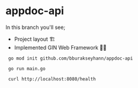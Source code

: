 # appdoc-api

In this branch you'll see;

* Project layout :building_construction:
* Implemented GIN Web Framework :genie_man:


```
 go mod init github.com/bburakseyhann/appdoc-api
```

```
 go run main.go
```


```
 curl http://localhost:8080/health
```